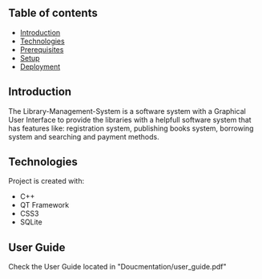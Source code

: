 ## Table of contents
* [Introduction](#general-info)
* [Technologies](#technologies)
* [Prerequisites](#Prerequisites)
* [Setup](#setup)
* [Deployment](#Deployment)

## Introduction
The Library-Management-System is a software system with a Graphical User Interface to provide the libraries with a helpfull software system that has features like: registration system, publishing books system, borrowing system and searching and payment methods.

## Technologies
Project is created with:
*	C++
*	QT Framework
*	CSS3
*	SQLite

## User Guide
Check the User Guide located in "Doucmentation/user_guide.pdf"

